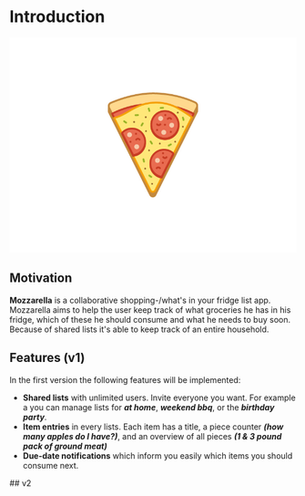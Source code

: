 # Introduction

![Pizza Logo](figures/pizza.jpg)

## Motivation

**Mozzarella** is a collaborative shopping-/what's in your fridge list app. Mozzarella aims to help the user keep track of what groceries he has in his fridge, which of these he should consume and what he needs to buy soon. Because of shared lists it's able to keep track of an entire household.

## Features (v1)

In the first version the following features will be implemented:

- **Shared lists** with unlimited users. Invite everyone you want. For example a you can manage lists for ***at home***, ***weekend bbq***, or the ***birthday party***.
- **Item entries** in every lists. Each item has a title, a piece counter ***(how many apples do I have?)***, and an overview of all pieces ***(1 & 3 pound pack of ground meat)***
- **Due-date notifications** which inform you easily which items you should consume next.

## v2

